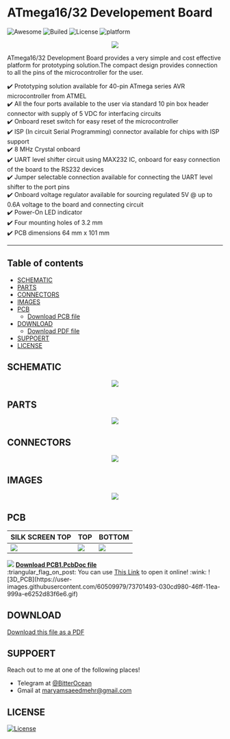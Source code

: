 # **ATmega16/32 Developement Board**
![Awesome](https://cdn.rawgit.com/sindresorhus/awesome/d7305f38d29fed78fa85652e3a63e154dd8e8829/media/badge.svg)
![Builed](https://img.shields.io/azure-devops/build/totodem/8cf3ec0e-d0c2-4fcd-8206-ad204f254a96/2?style=flat)
![License](https://img.shields.io/packagist/l/doctrine/orm)
![platform](https://img.shields.io/badge/Atmega-16%2F32-orange)  

<p align="center">
  <img src="https://user-images.githubusercontent.com/60509979/73697502-f46cf500-46f3-11ea-890c-e181b9283b81.jpg">
</p>

ATmega16/32 Development Board provides a very simple and cost effective platform for prototyping solution.The compact design provides connection to all the pins of the microcontroller for the user.

:heavy_check_mark: Prototyping solution available for 40-pin ATmega series AVR microcontroller from ATMEL  
:heavy_check_mark: All the four ports available to the user via standard 10 pin box header connector with supply of 5 VDC for interfacing circuits  
:heavy_check_mark: Onboard reset switch for easy reset of the microcontroller  
:heavy_check_mark: ISP (In circuit Serial Programming) connector available for chips with ISP support  
:heavy_check_mark: 8 MHz Crystal onboard  
:heavy_check_mark: UART level shifter circuit using MAX232 IC, onboard for easy connection of the board to the RS232 devices  
:heavy_check_mark: Jumper selectable connection available for connecting the UART level shifter to the port pins  
:heavy_check_mark: Onboard voltage regulator available for sourcing regulated 5V @ up to 0.6A voltage to the board and connecting circuit  
:heavy_check_mark: Power-On LED indicator  
:heavy_check_mark: Four mounting holes of 3.2 mm  
:heavy_check_mark: PCB dimensions 64 mm x 101 mm  

---
## **Table of contents**
- [SCHEMATIC](#SCHEMATIC)
- [PARTS](#PARTS)
- [CONNECTORS](#CONNECTORS)
- [IMAGES](#IMAGES)
- [PCB](#PCB)
  - <a href="https://github.com/BitterOcean/IUT/blob/master/Microprocessor/AVR_DevelopementBoard/PCB1.PcbDoc">Download PCB file</a>
- [DOWNLOAD](#DOWNLOAD)
  - <a href="https://github.com/BitterOcean/IUT/blob/master/Microprocessor/AVR_DevelopementBoard/DevelopmentBoard.pdf">Download PDF file</a>
- [SUPPOERT](#SUPPOERT)
- [LICENSE](#LICENSE)

## **SCHEMATIC**
<p align="center">
  <img src="https://user-images.githubusercontent.com/60509979/73698629-ed93b180-46f6-11ea-89c8-e4bcfc40483b.png">
</p>

## **PARTS**
<p align="center">
  <img src="https://user-images.githubusercontent.com/60509979/73698727-33e91080-46f7-11ea-86ba-c322a99695f3.png">
</p>

## **CONNECTORS**
<p align="center">
  <img src="https://user-images.githubusercontent.com/60509979/73698838-7c083300-46f7-11ea-9f35-b652afb9476e.png">
</p>

## **IMAGES**
<p align="center">
  <img src="https://www.electronics-lab.com/wp-content/uploads/2015/08/C032.jpg">
</p>

## **PCB**

| SILK SCREEN TOP | TOP | BOTTOM  |
| --------------- | --- | ------- |
| <img src="https://www.electronics-lab.com/wp-content/uploads/2015/08/SSTOP.png">  | <img src="https://www.electronics-lab.com/wp-content/uploads/2015/08/PCB_top1.png">   | <img src="https://www.electronics-lab.com/wp-content/uploads/2015/08/PCB_bottom1.png">   |
<img src="https://user-images.githubusercontent.com/60509979/73700038-ac050580-46fa-11ea-94bd-fa6cfb009568.png">
<b><a href="https://github.com/BitterOcean/IUT/blob/master/Microprocessor/AVR_DevelopementBoard/PCB1.PcbDoc">Download PCB1.PcbDoc file</a></b></br>
:triangular_flag_on_post: You can use <a href="https://www.altium.com/viewer/">This Link</a>  to open it online!  :wink:  
![3D_PCB](https://user-images.githubusercontent.com/60509979/73701493-030cd980-46ff-11ea-999a-e6252d83f6e6.gif)


## **DOWNLOAD**
<a href="https://github.com/BitterOcean/IUT/blob/master/Microprocessor/AVR_DevelopementBoard/DevelopmentBoard.pdf">Download this file as a PDF</a>


## **SUPPOERT**

Reach out to me at one of the following places!

- Telegram at <a href="https://t.me/BitterOcean" target="_blank">@BitterOcean</a>
- Gmail at <a href="mailto:maryamsaeedmehr@gmail.com" target="_blank">maryamsaeedmehr@gmail.com</a>

## **LICENSE**

[![License](https://img.shields.io/:license-mit-blue.svg?style=flat-square)](http://badges.mit-license.org)


